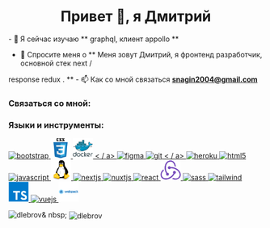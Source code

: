 <h1 align = "center"> Привет 👋, я Дмитрий </h1>
- 🌱 Я сейчас изучаю ** graphql, клиент appollo **

- 💬 Спросите меня о ** Меня зовут Дмитрий, я фронтенд разработчик, основной стек next /

response redux . ** - 📫 Как со мной связаться **snagin2004@gmail.com**

<h3 align = "left"> Связаться со мной: </h3>
<p align = "left ">
</p>

<h3 align =" left "> Языки и инструменты: </h3>
<p align = "left"> <a href="https://getbootstrap.com" target="_blank" rel="noreferrer"> <img src = "https://raw.githubusercontent.com/devicons/devicon /master/icons/bootstrap/bootstrap-plain-wordmark.svg "alt =" bootstrap "width =" 40 "height =" 40 "/> </a> <a href =" https://www.w3schools.com / css / "target =" _ blank "rel =" noreferrer "> <img src =" https://raw.githubusercontent.com/devicons/devicon/master/icons/css3/css3-original-wordmark.svg "alt = "css3" width = "40" height = "40" /> </a> <a href="https://www.docker.com/" target="_blank" rel="noreferrer"> <img src = "https://raw.githubusercontent.com/devicons/devicon/master/icons/docker/docker-original-wordmark.svg" alt = "docker" width = "40" height = "40" /> < / a> <a href="https://www.figma.com/" target="_blank" rel="noreferrer"> <img src = "https://www.vectorlogo.zone/logos/figma/figma -icon.svg "alt =" figma "width =" 40 "height =" 40 "/> </a> <a href =" https://git-scm.com/ "target =" _ blank "rel =" noreferrer "> <img src =" https://www.vectorlogo.zone/logos/git-scm/git-scm-icon.svg "alt =" git "width =" 40 "height =" 40 "/> < / a> <a href = "https: // heroku.com "target =" _ blank "rel =" noreferrer "> <img src =" https://www.vectorlogo.zone/logos/heroku/heroku-icon.svg "alt =" heroku "width =" 40 "height = "40" /> </a> <a href="https://www.w3.org/html/" target="_blank" rel="noreferrer"> <img src = "https: //raw.githubusercontent .com / devicons / devicon / master / icons / html5 / html5-original-wordmark.svg "alt =" html5 "width =" 40 "height =" 40 "/> </a> <a href =" https: / /developer.mozilla.org/en-US/docs/Web/JavaScript "target =" _ blank "rel =" noreferrer "> <img src =" https: //raw.githubusercontent.com / devicons / devicon / master / icons / javascript / javascript-original.svg "alt =" javascript "width =" 40 "height =" 40 "/> </a> <a href =" https: // www. linux.org/ "target =" _ blank "rel =" noreferrer "> <img src =" https://raw.githubusercontent.com/devicons/devicon/master/icons/linux/linux-original.svg "alt =" linux "width =" 40 "height =" 40 "/> </a> <a href="https://nextjs.org/" target="_blank" rel="noreferrer"> <img src =" https: //cdn.worldvectorlogo.com/logos/nextjs-2.svg "alt =" nextjs "width =" 40 "height =" 40 "/> </a> <a href =" https://nuxtjs.org/ "target = "_ blank" rel = "noreferrer"> <img src = "https://www.vectorlogo.zone/logos/nuxtjs/nuxtjs-icon.svg" alt = "nuxtjs" width = "40" height = "40 "/> </a> <a href="https://reactjs.org/" target="_blank" rel="noreferrer"> <img src =" https://raw.githubusercontent.com/devicons/devicon /master/icons/react/react-original-wordmark.svg "alt =" react "width =" 40 "height =" 40 "/> </a> <a href =" https://redux.js.org "target =" _ blank "rel =" noreferrer "> <img src =" https://raw.githubusercontent.com/devicons/devicon/master/icons/redux/redux-original.svg "alt =" redux "width = "40 "height =" 40 "/> </a> <a href="https://sass-lang.com" target="_blank" rel="noreferrer"> <img src =" https: // raw. githubusercontent.com/devicons/devicon/master/icons/sass/sass-original.svg "alt =" sass "width =" 40 "height =" 40 "/> </a> <a href =" https: // tailwindcss.com/ "target =" _ blank "rel =" noreferrer "> <img src =" https://www.vectorlogo.zone/logos/tailwindcss/tailwindcss-icon.svg "alt =" tailwind "width =" 40 "height =" 40 "/> </a> <a href="https://www.typescriptlang.org/" target="_blank" rel="noreferrer"> <img src ="https://raw.githubusercontent.com/devicons/devicon/master/icons/typescript/typescript-original.svg "alt =" typescript "width =" 40 "height =" 40 "/> </a> <a href = "https://vuejs.org/" target = "_ blank" rel = "noreferrer"> <img src = "https://raw.githubusercontent.com/devicons/devicon/master/icons/vuejs/vuejs-original -wordmark.svg "alt =" vuejs "width =" 40 "height =" 40 "/> </a> <a href =" https://webpack.js.org "target =" _ blank "rel =" noreferrer "> <img src =" https://raw.githubusercontent.com/devicons/devicon/d00d0969292a6569d45b06d3f350f463a0107b0d/icons/webpack/webpack-original-wordmark.svg "alt =" webpack "width = "40" height = "40" /> </a> </p>

<p> <img align = "left" src = "https://github-readme-stats.vercel.app/api/top-langs?username=dlebrov&show_icons=true&locale=en&layout=compact" alt = "dlebrov" /> </p>

<p> & nbsp; <img align = "center" src = "https://github-readme-stats.vercel.app/api?username=dlebrov&show_icons=true&locale=en" alt = "dlebrov" /> </p>
